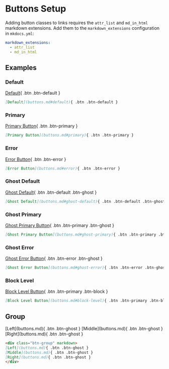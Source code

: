 # Buttons Setup

Adding button classes to links requires the `attr_list` and `md_in_html` markdown extensions.  Add them to the `markdown_extensions` configuration in `mkdocs.yml`:

```yaml
markdown_extensions:
  - attr_list
  - md_in_html
```

## Examples
### Default
[Default](buttons.md#default){ .btn .btn-default }  

```markdown
[Default](buttons.md#default){ .btn .btn-default }
```

### Primary
[Primary Button](buttons.md#primary){ .btn .btn-primary }  

```markdown
[Primary Button](buttons.md#primary){ .btn .btn-primary } 
```

### Error
[Error Button](buttons.md#error){ .btn .btn-error }  

```markdown
[Error Button](buttons.md#error){ .btn .btn-error } 
```

### Ghost Default
[Ghost Default](buttons.md#ghost-default){ .btn .btn-default .btn-ghost }  

```markdown
[Ghost Default](buttons.md#ghost-default){ .btn .btn-default .btn-ghost }  
```

### Ghost Primary
[Ghost Primary Button](buttons.md#ghost-primary){ .btn .btn-primary .btn-ghost }  

```markdown
[Ghost Primary Button](buttons.md#ghost-primary){ .btn .btn-primary .btn-ghost } 
```

### Ghost Error
[Ghost Error Button](buttons.md#ghost-error){ .btn .btn-error .btn-ghost }  

```markdown
[Ghost Error Button](buttons.md#ghost-error){ .btn .btn-error .btn-ghost }  
```

### Block Level
[Block Level Button](buttons.md#block-level){ .btn .btn-primary .btn-block } 

```markdown
[Block Level Button](buttons.md#block-level){ .btn .btn-primary .btn-block }
```

## Group 
<div class="btn-group" markdown>
[Left](buttons.md){ .btn .btn-ghost }
[Middle](buttons.md){ .btn .btn-ghost }
[Right](buttons.md){ .btn .btn-ghost }  
</div>

```markdown
<div class="btn-group" markdown>
[Left](buttons.md){ .btn .btn-ghost }
[Middle](buttons.md){ .btn .btn-ghost }
[Right](buttons.md){ .btn .btn-ghost }  
</div>
```
